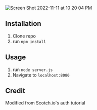 ![Screen Shot 2022-11-11 at 10 20 04 PM](https://user-images.githubusercontent.com/99233457/201454117-d7f3f030-23db-43b7-a69e-3d791342e898.png)

## Installation

1. Clone repo
2. run `npm install`

## Usage

1. run `node server.js`
2. Navigate to `localhost:8080`

## Credit

Modified from Scotch.io's auth tutorial
